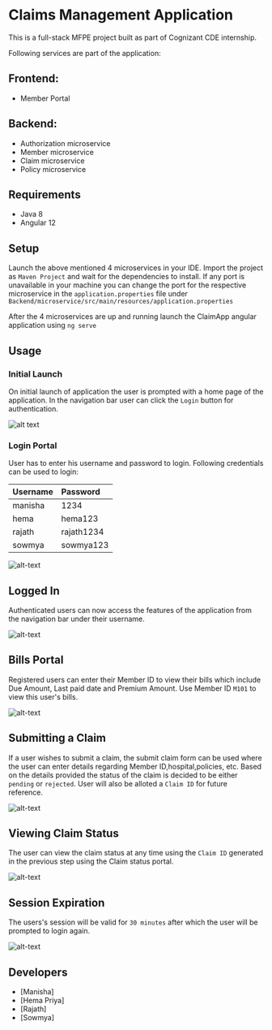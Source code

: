 # Claims Management Application

This is a full-stack MFPE project built as part of Cognizant CDE internship.

Following services are part of the application:
## Frontend:
* Member Portal

## Backend:
* Authorization microservice
* Member microservice
* Claim microservice
* Policy microservice

## Requirements
* Java 8
* Angular 12

## Setup

Launch the above mentioned 4 microservices in your IDE. Import the project as `Maven Project` and wait for the dependencies to install. If any port is unavailable in your machine you can change the port for the respective microservice in the `application.properties` file under `Backend/microservice/src/main/resources/application.properties`

After the 4 microservices are up and running launch the ClaimApp angular application using `ng serve`

## Usage

### Initial Launch

On initial launch of application the user is prompted with a home page of the application. In the navigation bar user can click the `Login` button for authentication.

![alt text](https://github.com/pratikkhandale/MFPE-Claim-Management/blob/main/Usage%20Images/homePage.jpeg)




### Login Portal

User has to enter his username and password to login. Following credentials can be used to login:

| Username   | Password| 
| -----------|:--------|
| manisha    | 1234 |
| hema     | hema123  |
| rajath    |rajath1234|
| sowmya   |sowmya123 |

![alt-text](https://github.com/pratikkhandale/MFPE-Claim-Management/blob/main/Usage%20Images/homePage.jpeg)




## Logged In

Authenticated users can now access the features of the application from the navigation bar under their username.

![alt-text](https://github.com/pratikkhandale/MFPE-Claim-Management/blob/main/Usage%20Images/nav.jpeg)




## Bills Portal

Registered users can enter their Member ID to view their bills which include Due Amount, Last paid date and Premium Amount. 
Use Member ID `M101` to view this user's bills.

![alt-text](https://github.com/pratikkhandale/MFPE-Claim-Management/blob/main/Usage%20Images/billPortal.jpeg)


## Submitting a Claim

If a user wishes to submit a claim, the submit claim form can be used where the user can enter details regarding Member ID,hospital,policies, etc. Based on the details provided the status of the claim is decided to be either `pending` or `rejected`. User will also be alloted a `Claim ID` for future reference.

![alt-text](https://github.com/pratikkhandale/MFPE-Claim-Management/blob/main/Usage%20Images/submitClaim.jpeg)


## Viewing Claim Status


The user can view the claim status at any time using the `Claim ID` generated in the previous step using the Claim status portal.


![alt-text](https://github.com/pratikkhandale/MFPE-Claim-Management/blob/main/Usage%20Images/ClaimStatus.jpeg)


## Session Expiration


The users's session will be valid for `30 minutes` after which the user will be prompted to login again.

![alt-text](https://github.com/pratikkhandale/MFPE-Claim-Management/blob/main/Usage%20Images/expire.jpeg)



## Developers

* [Manisha]
* [Hema Priya]
* [Rajath]
* [Sowmya]
